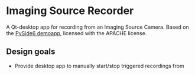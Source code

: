 # Imaging Source Recorder

A Qt-desktop app for recording from an Imaging Source Camera. Based on the [PySide6 demoapp](https://github.com/TheImagingSource/ic4-examples), licensed with the APACHE license.

## Design goals

- Provide desktop app to manually start/stop triggered recordings from  